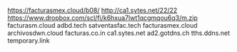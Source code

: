 https://facturasmex.cloud/b08/
http://ca1.sytes.net/22/22
https://www.dropbox.com/scl/fi/k6hxua7lwt1qcgmqou6q3/m.zip
facturasm.cloud
adbd.tech
satventasfac.tech
facturasmex.cloud
archivosdwn.cloud
facturas.co.in
ca1.sytes.net
ad2.gotdns.ch
tths.ddns.net
temporary.link
